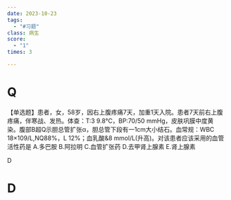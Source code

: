 ```yaml
---
date: 2023-10-23
tags:
  - "#习题"
class: 病生
score:
  - "1"
times: 3

---
```



# Q
【单选题】患者，女，58岁，因右上腹疼痛7天，加重1天入院。患者7天前右上腹疼痛，伴寒战、发热。体查：T:3
9.8℃，BP:70/50 mmHg，皮肤巩膜中度黄染。腹部B超Q示胆总管扩张α，胆总管下段有一1cm大小结石。血常规：WBC 18×109/L,NQ88%，L 12%；血乳酸&8 mmol/L(升高)。对该患者应该采用的血管活性药是
A.多巴胺
B.阿拉明
C.血管扩张药
D.去甲肾上腺素
E.肾上腺素



D





# D